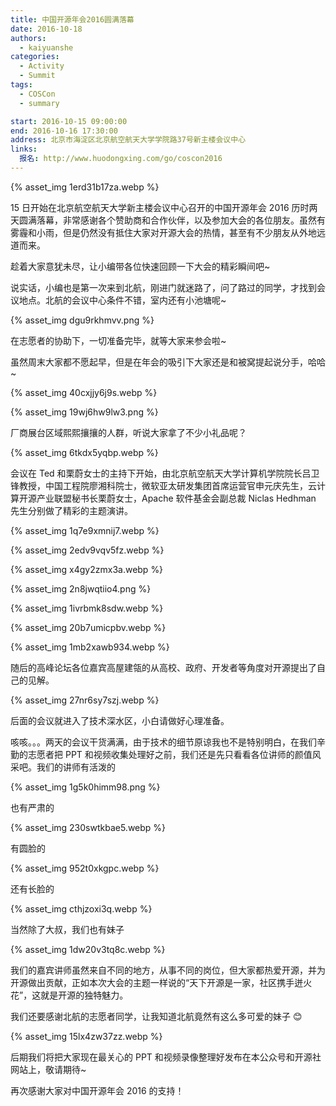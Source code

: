 ```yaml
---
title: 中国开源年会2016圆满落幕
date: 2016-10-18
authors:
  - kaiyuanshe
categories:
  - Activity
  - Summit
tags:
  - COSCon
  - summary

start: 2016-10-15 09:00:00
end: 2016-10-16 17:30:00
address: 北京市海淀区北京航空航天大学学院路37号新主楼会议中心
links:
  报名: http://www.huodongxing.com/go/coscon2016
---
```


{% asset_img 1erd31b17za.webp  %}

15 日开始在北京航空航天大学新主楼会议中心召开的中国开源年会 2016 历时两天圆满落幕，非常感谢各个赞助商和合作伙伴，以及参加大会的各位朋友。虽然有雾霾和小雨，但是仍然没有抵住大家对开源大会的热情，甚至有不少朋友从外地远道而来。

趁着大家意犹未尽，让小编带各位快速回顾一下大会的精彩瞬间吧~

说实话，小编也是第一次来到北航，刚进门就迷路了，问了路过的同学，才找到会议地点。北航的会议中心条件不错，室内还有小池塘呢~

{% asset_img dgu9rkhmvv.png  %}

在志愿者的协助下，一切准备完毕，就等大家来参会啦~

虽然周末大家都不愿起早，但是在年会的吸引下大家还是和被窝提起说分手，哈哈~

{% asset_img 40cxjjy6j9s.webp  %}

{% asset_img 19wj6hw9lw3.png  %}

厂商展台区域熙熙攘攘的人群，听说大家拿了不少小礼品呢？

{% asset_img 6tkdx5yqbp.webp  %}

会议在 Ted 和栗蔚女士的主持下开始，由北京航空航天大学计算机学院院长吕卫锋教授，中国工程院廖湘科院士，微软亚太研发集团首席运营官申元庆先生，云计算开源产业联盟秘书长栗蔚女士，Apache 软件基金会副总裁 Niclas Hedhman 先生分别做了精彩的主题演讲。

{% asset_img 1q7e9xmnij7.webp  %}

{% asset_img 2edv9vqv5fz.webp  %}

{% asset_img x4gy2zmx3a.webp  %}

{% asset_img 2n8jwqtiio4.png  %}

{% asset_img 1ivrbmk8sdw.webp  %}

{% asset_img 20b7umicpbv.webp  %}

{% asset_img 1mb2xawb934.webp  %}

随后的高峰论坛各位嘉宾高屋建瓴的从高校、政府、开发者等角度对开源提出了自己的见解。

{% asset_img 27nr6sy7szj.webp  %}

后面的会议就进入了技术深水区，小白请做好心理准备。

咳咳。。。两天的会议干货满满，由于技术的细节原谅我也不是特别明白，在我们辛勤的志愿者把 PPT 和视频收集处理好之前，我们还是先只看看各位讲师的颜值风采吧。我们的讲师有活泼的

{% asset_img 1g5k0himm98.png  %}

也有严肃的

{% asset_img 230swtkbae5.webp  %}

有圆脸的

{% asset_img 952t0xkgpc.webp  %}

还有长脸的

{% asset_img cthjzoxi3q.webp  %}

当然除了大叔，我们也有妹子

{% asset_img 1dw20v3tq8c.webp  %}

我们的嘉宾讲师虽然来自不同的地方，从事不同的岗位，但大家都热爱开源，并为开源做出贡献，正如本次大会的主题一样说的“天下开源是一家，社区携手迸火花”，这就是开源的独特魅力。

我们还要感谢北航的志愿者同学，让我知道北航竟然有这么多可爱的妹子 😊

{% asset_img 15lx4zw37zz.webp  %}

后期我们将把大家现在最关心的 PPT 和视频录像整理好发布在本公众号和开源社网站上，敬请期待~

再次感谢大家对中国开源年会 2016 的支持！
